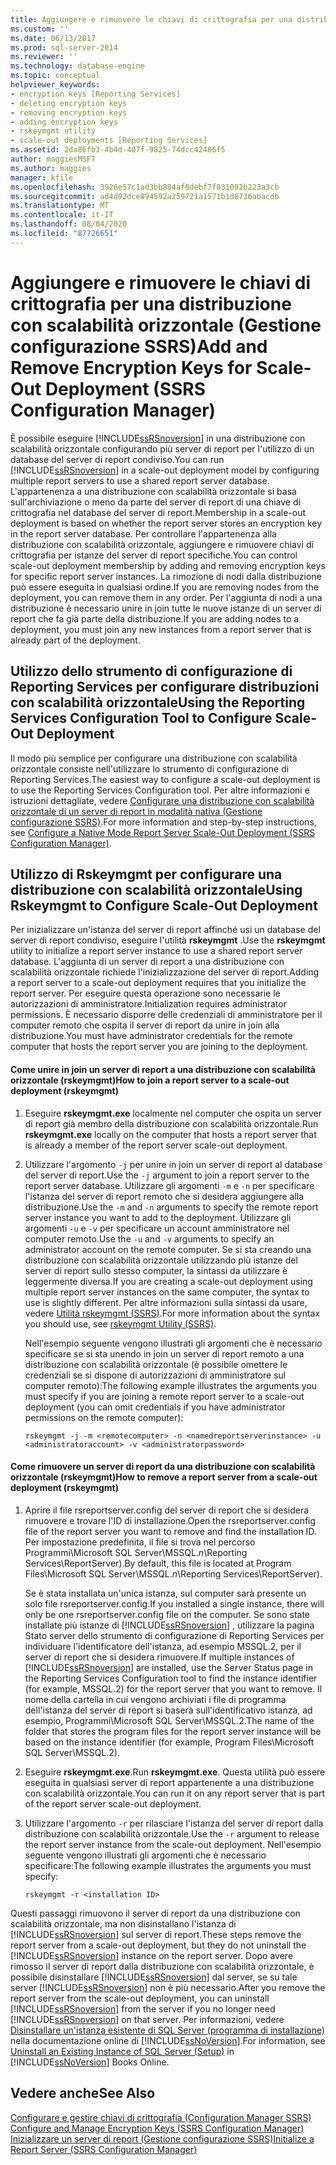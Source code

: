 ```yaml
---
title: Aggiungere e rimuovere le chiavi di crittografia per una distribuzione con scalabilità orizzontale (Configuration Manager SSRS) | Microsoft Docs
ms.custom: ''
ms.date: 06/13/2017
ms.prod: sql-server-2014
ms.reviewer: ''
ms.technology: database-engine
ms.topic: conceptual
helpviewer_keywords:
- encryption keys [Reporting Services]
- deleting encryption keys
- removing encryption keys
- adding encryption keys
- rskeymgmt utility
- scale-out deployments [Reporting Services]
ms.assetid: 2da86fb3-4b4d-407f-9825-74dcc42486f5
author: maggiesMSFT
ms.author: maggies
manager: kfile
ms.openlocfilehash: 3926e57c1ad3bb884af8debf7f831092b223a3cb
ms.sourcegitcommit: ad4d92dce894592a259721a1571b1d8736abacdb
ms.translationtype: MT
ms.contentlocale: it-IT
ms.lasthandoff: 08/04/2020
ms.locfileid: "87726651"
---
```

# <a name="add-and-remove-encryption-keys-for-scale-out-deployment-ssrs-configuration-manager"></a><span data-ttu-id="3380d-102">Aggiungere e rimuovere le chiavi di crittografia per una distribuzione con scalabilità orizzontale (Gestione configurazione SSRS)</span><span class="sxs-lookup"><span data-stu-id="3380d-102">Add and Remove Encryption Keys for Scale-Out Deployment (SSRS Configuration Manager)</span></span>
  <span data-ttu-id="3380d-103">È possibile eseguire [!INCLUDE[ssRSnoversion](../../includes/ssrsnoversion-md.md)] in una distribuzione con scalabilità orizzontale configurando più server di report per l'utilizzo di un database del server di report condiviso.</span><span class="sxs-lookup"><span data-stu-id="3380d-103">You can run [!INCLUDE[ssRSnoversion](../../includes/ssrsnoversion-md.md)] in a scale-out deployment model by configuring multiple report servers to use a shared report server database.</span></span> <span data-ttu-id="3380d-104">L'appartenenza a una distribuzione con scalabilità orizzontale si basa sull'archiviazione o meno da parte del server di report di una chiave di crittografia nel database del server di report.</span><span class="sxs-lookup"><span data-stu-id="3380d-104">Membership in a scale-out deployment is based on whether the report server stores an encryption key in the report server database.</span></span> <span data-ttu-id="3380d-105">Per controllare l'appartenenza alla distribuzione con scalabilità orizzontale, aggiungere e rimuovere chiavi di crittografia per istanze del server di report specifiche.</span><span class="sxs-lookup"><span data-stu-id="3380d-105">You can control scale-out deployment membership by adding and removing encryption keys for specific report server instances.</span></span> <span data-ttu-id="3380d-106">La rimozione di nodi dalla distribuzione può essere eseguita in qualsiasi ordine.</span><span class="sxs-lookup"><span data-stu-id="3380d-106">If you are removing nodes from the deployment, you can remove them in any order.</span></span> <span data-ttu-id="3380d-107">Per l'aggiunta di nodi a una distribuzione è necessario unire in join tutte le nuove istanze di un server di report che fa già parte della distribuzione.</span><span class="sxs-lookup"><span data-stu-id="3380d-107">If you are adding nodes to a deployment, you must join any new instances from a report server that is already part of the deployment.</span></span>  
  
## <a name="using-the-reporting-services-configuration-tool-to-configure-scale-out-deployment"></a><span data-ttu-id="3380d-108">Utilizzo dello strumento di configurazione di Reporting Services per configurare distribuzioni con scalabilità orizzontale</span><span class="sxs-lookup"><span data-stu-id="3380d-108">Using the Reporting Services Configuration Tool to Configure Scale-Out Deployment</span></span>  
 <span data-ttu-id="3380d-109">Il modo più semplice per configurare una distribuzione con scalabilità orizzontale consiste nell'utilizzare lo strumento di configurazione di Reporting Services.</span><span class="sxs-lookup"><span data-stu-id="3380d-109">The easiest way to configure a scale-out deployment is to use the Reporting Services Configuration tool.</span></span> <span data-ttu-id="3380d-110">Per altre informazioni e istruzioni dettagliate, vedere [Configurare una distribuzione con scalabilità orizzontale di un server di report in modalità nativa &#40;Gestione configurazione SSRS&#41;](configure-a-native-mode-report-server-scale-out-deployment.md).</span><span class="sxs-lookup"><span data-stu-id="3380d-110">For more information and step-by-step instructions, see [Configure a Native Mode Report Server Scale-Out Deployment &#40;SSRS Configuration Manager&#41;](configure-a-native-mode-report-server-scale-out-deployment.md).</span></span>  
  
## <a name="using-rskeymgmt-to-configure-scale-out-deployment"></a><span data-ttu-id="3380d-111">Utilizzo di Rskeymgmt per configurare una distribuzione con scalabilità orizzontale</span><span class="sxs-lookup"><span data-stu-id="3380d-111">Using Rskeymgmt to Configure Scale-Out Deployment</span></span>  
 <span data-ttu-id="3380d-112">Per inizializzare un'istanza del server di report affinché usi un database del server di report condiviso, eseguire l'utilità **rskeymgmt** .</span><span class="sxs-lookup"><span data-stu-id="3380d-112">Use the **rskeymgmt** utility to initialize a report server instance to use a shared report server database.</span></span> <span data-ttu-id="3380d-113">L'aggiunta di un server di report a una distribuzione con scalabilità orizzontale richiede l'inizializzazione del server di report.</span><span class="sxs-lookup"><span data-stu-id="3380d-113">Adding a report server to a scale-out deployment requires that you initialize the report server.</span></span> <span data-ttu-id="3380d-114">Per eseguire questa operazione sono necessarie le autorizzazioni di amministratore.</span><span class="sxs-lookup"><span data-stu-id="3380d-114">Initialization requires administrator permissions.</span></span> <span data-ttu-id="3380d-115">È necessario disporre delle credenziali di amministratore per il computer remoto che ospita il server di report da unire in join alla distribuzione.</span><span class="sxs-lookup"><span data-stu-id="3380d-115">You must have administrator credentials for the remote computer that hosts the report server you are joining to the deployment.</span></span>  
  
#### <a name="how-to-join-a-report-server-to-a-scale-out-deployment-rskeymgmt"></a><span data-ttu-id="3380d-116">Come unire in join un server di report a una distribuzione con scalabilità orizzontale (rskeymgmt)</span><span class="sxs-lookup"><span data-stu-id="3380d-116">How to join a report server to a scale-out deployment (rskeymgmt)</span></span>  
  
1.  <span data-ttu-id="3380d-117">Eseguire **rskeymgmt.exe** localmente nel computer che ospita un server di report già membro della distribuzione con scalabilità orizzontale.</span><span class="sxs-lookup"><span data-stu-id="3380d-117">Run **rskeymgmt.exe** locally on the computer that hosts a report server that is already a member of the report server scale-out deployment.</span></span>  
  
2.  <span data-ttu-id="3380d-118">Utilizzare l'argomento `-j` per unire in join un server di report al database del server di report.</span><span class="sxs-lookup"><span data-stu-id="3380d-118">Use the `-j` argument to join a report server to the report server database.</span></span> <span data-ttu-id="3380d-119">Utilizzare gli argomenti `-m` e `-n` per specificare l'istanza del server di report remoto che si desidera aggiungere alla distribuzione.</span><span class="sxs-lookup"><span data-stu-id="3380d-119">Use the `-m` and `-n` arguments to specify the remote report server instance you want to add to the deployment.</span></span> <span data-ttu-id="3380d-120">Utilizzare gli argomenti `-u` e `-v` per specificare un account amministratore nel computer remoto.</span><span class="sxs-lookup"><span data-stu-id="3380d-120">Use the `-u` and `-v` arguments to specify an administrator account on the remote computer.</span></span> <span data-ttu-id="3380d-121">Se si sta creando una distribuzione con scalabilità orizzontale utilizzando più istanze del server di report sullo stesso computer, la sintassi da utilizzare è leggermente diversa.</span><span class="sxs-lookup"><span data-stu-id="3380d-121">If you are creating a scale-out deployment using multiple report server instances on the same computer, the syntax to use is slightly different.</span></span> <span data-ttu-id="3380d-122">Per altre informazioni sulla sintassi da usare, vedere [Utilità rskeymgmt &#40;SSRS&#41;](../tools/rskeymgmt-utility-ssrs.md).</span><span class="sxs-lookup"><span data-stu-id="3380d-122">For more information about the syntax you should use, see [rskeymgmt Utility &#40;SSRS&#41;](../tools/rskeymgmt-utility-ssrs.md).</span></span>  
  
     <span data-ttu-id="3380d-123">Nell'esempio seguente vengono illustrati gli argomenti che è necessario specificare se si sta unendo in join un server di report remoto a una distribuzione con scalabilità orizzontale (è possibile omettere le credenziali se si dispone di autorizzazioni di amministratore sul computer remoto):</span><span class="sxs-lookup"><span data-stu-id="3380d-123">The following example illustrates the arguments you must specify if you are joining a remote report server to a scale-out deployment (you can omit credentials if you have administrator permissions on the remote computer):</span></span>  
  
    ```  
    rskeymgmt -j -m <remotecomputer> -n <namedreportserverinstance> -u <administratoraccount> -v <administratorpassword>  
    ```  
  
#### <a name="how-to-remove-a-report-server-from-a-scale-out-deployment-rskeymgmt"></a><span data-ttu-id="3380d-124">Come rimuovere un server di report da una distribuzione con scalabilità orizzontale (rskeymgmt)</span><span class="sxs-lookup"><span data-stu-id="3380d-124">How to remove a report server from a scale-out deployment (rskeymgmt)</span></span>  
  
1.  <span data-ttu-id="3380d-125">Aprire il file rsreportserver.config del server di report che si desidera rimuovere e trovare l'ID di installazione.</span><span class="sxs-lookup"><span data-stu-id="3380d-125">Open the rsreportserver.config file of the report server you want to remove and find the installation ID.</span></span> <span data-ttu-id="3380d-126">Per impostazione predefinita, il file si trova nel percorso Programmi\Microsoft SQL Server\MSSQL.*n*\Reporting Services\ReportServer).</span><span class="sxs-lookup"><span data-stu-id="3380d-126">By default, this file is located at Program Files\Microsoft SQL Server\MSSQL.*n*\Reporting Services\ReportServer).</span></span>  
  
     <span data-ttu-id="3380d-127">Se è stata installata un'unica istanza, sul computer sarà presente un solo file rsreportserver.config.</span><span class="sxs-lookup"><span data-stu-id="3380d-127">If you installed a single instance, there will only be one rsreportserver.config file on the computer.</span></span> <span data-ttu-id="3380d-128">Se sono state installate più istanze di [!INCLUDE[ssRSnoversion](../../includes/ssrsnoversion-md.md)] , utilizzare la pagina Stato server dello strumento di configurazione di Reporting Services per individuare l'identificatore dell'istanza, ad esempio MSSQL.2, per il server di report che si desidera rimuovere.</span><span class="sxs-lookup"><span data-stu-id="3380d-128">If multiple instances of [!INCLUDE[ssRSnoversion](../../includes/ssrsnoversion-md.md)] are installed, use the Server Status page in the Reporting Services Configuration tool to find the instance identifier (for example, MSSQL.2) for the report server that you want to remove.</span></span> <span data-ttu-id="3380d-129">Il nome della cartella in cui vengono archiviati i file di programma dell'istanza del server di report si baserà sull'identificativo istanza, ad esempio, Programmi\Microsoft SQL Server\MSSQL.2.</span><span class="sxs-lookup"><span data-stu-id="3380d-129">The name of the folder that stores the program files for the report server instance will be based on the instance identifier (for example, Program Files\Microsoft SQL Server\MSSQL.2).</span></span>  
  
2.  <span data-ttu-id="3380d-130">Eseguire **rskeymgmt.exe**.</span><span class="sxs-lookup"><span data-stu-id="3380d-130">Run **rskeymgmt.exe**.</span></span> <span data-ttu-id="3380d-131">Questa utilità può essere eseguita in qualsiasi server di report appartenente a una distribuzione con scalabilità orizzontale.</span><span class="sxs-lookup"><span data-stu-id="3380d-131">You can run it on any report server that is part of the report server scale-out deployment.</span></span>  
  
3.  <span data-ttu-id="3380d-132">Utilizzare l'argomento `-r` per rilasciare l'istanza del server di report dalla distribuzione con scalabilità orizzontale.</span><span class="sxs-lookup"><span data-stu-id="3380d-132">Use the `-r` argument to release the report server instance from the scale-out deployment.</span></span> <span data-ttu-id="3380d-133">Nell'esempio seguente vengono illustrati gli argomenti che è necessario specificare:</span><span class="sxs-lookup"><span data-stu-id="3380d-133">The following example illustrates the arguments you must specify:</span></span>  
  
    ```  
    rskeymgmt -r <installation ID>  
    ```  
  
 <span data-ttu-id="3380d-134">Questi passaggi rimuovono il server di report da una distribuzione con scalabilità orizzontale, ma non disinstallano l'istanza di [!INCLUDE[ssRSnoversion](../../includes/ssrsnoversion-md.md)] sul server di report.</span><span class="sxs-lookup"><span data-stu-id="3380d-134">These steps remove the report server from a scale-out deployment, but they do not uninstall the [!INCLUDE[ssRSnoversion](../../includes/ssrsnoversion-md.md)] instance on the report server.</span></span> <span data-ttu-id="3380d-135">Dopo avere rimosso il server di report dalla distribuzione con scalabilità orizzontale, è possibile disinstallare [!INCLUDE[ssRSnoversion](../../includes/ssrsnoversion-md.md)] dal server, se su tale server [!INCLUDE[ssRSnoversion](../../includes/ssrsnoversion-md.md)] non è più necessario.</span><span class="sxs-lookup"><span data-stu-id="3380d-135">After you remove the report server from the scale-out deployment, you can uninstall [!INCLUDE[ssRSnoversion](../../includes/ssrsnoversion-md.md)] from the server if you no longer need [!INCLUDE[ssRSnoversion](../../includes/ssrsnoversion-md.md)] on that server.</span></span> <span data-ttu-id="3380d-136">Per informazioni, vedere [Disinstallare un'istanza esistente di SQL Server &#40;programma di installazione&#41;](../../sql-server/install/uninstall-an-existing-instance-of-sql-server-setup.md) nella documentazione online di [!INCLUDE[ssNoVersion](../../includes/ssnoversion-md.md)].</span><span class="sxs-lookup"><span data-stu-id="3380d-136">For information, see [Uninstall an Existing Instance of SQL Server &#40;Setup&#41;](../../sql-server/install/uninstall-an-existing-instance-of-sql-server-setup.md) in [!INCLUDE[ssNoVersion](../../includes/ssnoversion-md.md)] Books Online.</span></span>  
  
## <a name="see-also"></a><span data-ttu-id="3380d-137">Vedere anche</span><span class="sxs-lookup"><span data-stu-id="3380d-137">See Also</span></span>  
 <span data-ttu-id="3380d-138">[Configurare e gestire chiavi di crittografia &#40;Configuration Manager SSRS&#41;](ssrs-encryption-keys-manage-encryption-keys.md) </span><span class="sxs-lookup"><span data-stu-id="3380d-138">[Configure and Manage Encryption Keys &#40;SSRS Configuration Manager&#41;](ssrs-encryption-keys-manage-encryption-keys.md) </span></span>  
 [<span data-ttu-id="3380d-139">Inizializzare un server di report &#40;Gestione configurazione SSRS&#41;</span><span class="sxs-lookup"><span data-stu-id="3380d-139">Initialize a Report Server &#40;SSRS Configuration Manager&#41;</span></span>](ssrs-encryption-keys-initialize-a-report-server.md)  
  
  
